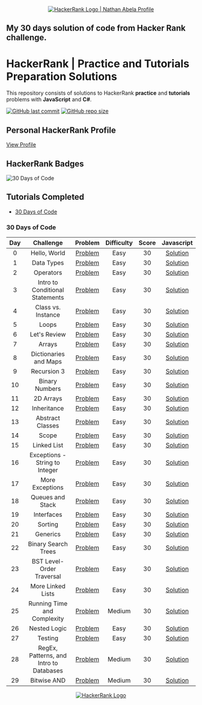 <p align="center">
    <a href="https://www.hackerrank.com/nathanabela7">
        <img alt="HackerRank Logo | Nathan Abela Profile" src="https://hrcdn.net/fcore/assets/brand/typemark_60x200-7435b42d20.svg" >
    </a>
</p>


## My 30 days solution of code from Hacker Rank challenge.

# HackerRank | Practice and Tutorials Preparation Solutions

This repository consists of solutions to HackerRank **practice** and **tutorials** problems with **JavaScript** and **C#**.

[![GitHub last commit](https://img.shields.io/github/last-commit/gabicantarini/30DaysOfCode-HackerRank)](https://github.com/gabicantarini/30DaysOfCode-HackerRank/commits/master)
[![GitHub repo size](https://img.shields.io/github/repo-size/gabicantarini/30DaysOfCode-HackerRank)](https://github.com/gabicantarini/30DaysOfCode-HackerRank/archive/master.zip)

## Personal HackerRank Profile

[View Profile](https://www.hackerrank.com/gabrielacantari1)

## HackerRank Badges


![30 Days of Code](/Badges/30_days_of_code_5_star.png)





## Tutorials Completed


* [30 Days of Code](#30-days-of-code)



### 30 Days of Code

|  Day  |                Challenge                |                                         Problem                                          | Difficulty |  Score  |     Javascript                 | 
| :---: | :-------------------------------------: | :--------------------------------------------------------------------------------------: | :--------: | :-----: | :--------------------------------------------------------------------------------------------------------------------: | 
|   0   |              Hello, World               |         [Problem](https://www.hackerrank.com/challenges/30-hello-world/problem)          |    Easy    |   30    |   [Solution](https://github.com/gabicantarini/30DaysOfCode-HackerRank/blob/main/30-Days-Of-Code/0-HelloWorld)   |
|   1   |               Data Types                |         [Problem](https://www.hackerrank.com/challenges/30-data-types/problem)           |    Easy    |   30    |    [Solution](https://github.com/gabicantarini/30DaysOfCode-HackerRank/blob/main/30-Days-Of-Code/1-DataType)                        |
|   2   |                Operators                |         [Problem](https://www.hackerrank.com/challenges/30-operators/problem)            |    Easy    |   30    |    [Solution](https://github.com/gabicantarini/30DaysOfCode-HackerRank/blob/main/30-Days-Of-Code/2-Operators)                                            |
|   3   |     Intro to Conditional Statements     |    [Problem](https://www.hackerrank.com/challenges/30-conditional-statements/problem)    |    Easy    |   30    |    [Solution](https://github.com/gabicantarini/30DaysOfCode-HackerRank/blob/main/30-Days-Of-Code/3-IntroToCondicionalStatements)        |
|   4   |           Class vs. Instance            |      [Problem](https://www.hackerrank.com/challenges/30-class-vs-instance/problem)       |    Easy    |   30    |    [Solution](https://github.com/gabicantarini/30DaysOfCode-HackerRank/blob/main/30-Days-Of-Code/4-ClassVsInstance)        |
|   5   |                  Loops                  |            [Problem](https://www.hackerrank.com/challenges/30-loops/problem)             |    Easy    |   30    |    [Solution](https://github.com/gabicantarini/30DaysOfCode-HackerRank/blob/main/30-Days-Of-Code/5-Loops)        |
|   6   |              Let's Review               |         [Problem](https://www.hackerrank.com/challenges/30-review-loop/problem)          |    Easy    |   30    |    [Solution](https://github.com/gabicantarini/30DaysOfCode-HackerRank/blob/main/30-Days-Of-Code/6-Review)          |
|   7   |                 Arrays                  |            [Problem](https://www.hackerrank.com/challenges/30-arrays/problem)            |    Easy    |   30    |    [Solution](https://github.com/gabicantarini/30DaysOfCode-HackerRank/blob/main/30-Days-Of-Code/7-Arrays)           |
|   8   |          Dictionaries and Maps          |    [Problem](https://www.hackerrank.com/challenges/30-dictionaries-and-maps/problem)     |    Easy    |   30    |    [Solution](https://github.com/gabicantarini/30DaysOfCode-HackerRank/blob/main/30-Days-Of-Code/8-DictionariesAndMaps)   |
|   9   |               Recursion 3               |    [Problem](https://www.hackerrank.com/challenges/30-dictionaries-and-maps/problem)     |    Easy    |   30    |    [Solution](https://github.com/gabicantarini/30DaysOfCode-HackerRank/blob/main/30-Days-Of-Code/9-Recursion)   |
|  10   |             Binary Numbers              |        [Problem](https://www.hackerrank.com/challenges/30-binary-numbers/problem)        |    Easy    |   30    |     [Solution](https://github.com/gabicantarini/30DaysOfCode-HackerRank/blob/main/30-Days-Of-Code/10-BinaryNumbers)    |
|  11   |                2D Arrays                |          [Problem](https://www.hackerrank.com/challenges/30-2d-arrays/problem)           |    Easy    |   30      |      [Solution](https://github.com/gabicantarini/30DaysOfCode-HackerRank/blob/main/30-Days-Of-Code/11-2DArrays)     |
|  12   |               Inheritance               |         [Problem](https://www.hackerrank.com/challenges/30-inheritance/problem)          |    Easy    |   30    |       [Solution](https://github.com/gabicantarini/30DaysOfCode-HackerRank/blob/main/30-Days-Of-Code/12-Inheritance)     |
|  13   |            Abstract Classes             |       [Problem](https://www.hackerrank.com/challenges/30-abstract-classes/problem)       |    Easy    |   30     |      [Solution](https://github.com/gabicantarini/30DaysOfCode-HackerRank/blob/main/30-Days-Of-Code/13-AbstractClasses)      |
|  14   |                  Scope                  |            [Problem](https://www.hackerrank.com/challenges/30-scope/problem)             |    Easy    |   30     |    [Solution](https://github.com/gabicantarini/30DaysOfCode-HackerRank/blob/main/30-Days-Of-Code/14-scope)     |
|  15   |               Linked List               |         [Problem](https://www.hackerrank.com/challenges/30-linked-list/problem)          |    Easy    |   30    |    [Solution](https://github.com/gabicantarini/30DaysOfCode-HackerRank/blob/main/30-Days-Of-Code/15-LinkedList)  |
|  16   |     Exceptions - String to Integer      | [Problem](https://www.hackerrank.com/challenges/30-exceptions-string-to-integer/problem) |    Easy    |  30    |      [Solution](https://github.com/gabicantarini/30DaysOfCode-HackerRank/blob/main/30-Days-Of-Code/16-Exceptions)       |
|  17   |             More Exceptions             |       [Problem](https://www.hackerrank.com/challenges/30-more-exceptions/problem)        |    Easy    |  30     |      [Solution](https://github.com/gabicantarini/30DaysOfCode-HackerRank/blob/main/30-Days-Of-Code/17-MoreExceptions)     |
|  18   |            Queues and Stack             |        [Problem](https://www.hackerrank.com/challenges/30-queues-stacks/problem)         |    Easy    |  30      |        [Solution](https://github.com/gabicantarini/30DaysOfCode-HackerRank/blob/main/30-Days-Of-Code/18-QueuesAndStacks)   |
|  19   |               Interfaces                |          [Problem](https://www.hackerrank.com/challenges/30-interfaces/problem)          |    Easy    |  30     |       [Solution](https://github.com/gabicantarini/30DaysOfCode-HackerRank/blob/main/30-Days-Of-Code/19-Interfaces)     |
|  20   |                 Sorting                 |           [Problem](https://www.hackerrank.com/challenges/30-sorting/problem)            |    Easy    |  30      |   [Solution](https://github.com/gabicantarini/30DaysOfCode-HackerRank/blob/main/30-Days-Of-Code/20-Sorting)        |
|  21   |                Generics                 |           [Problem](https://www.hackerrank.com/challenges/30-generics/problem)           |    Easy    |  30      |   [Solution](https://github.com/gabicantarini/30DaysOfCode-HackerRank/blob/main/30-Days-Of-Code/21-Generics)      |
|  22   |           Binary Search Trees           |     [Problem](https://www.hackerrank.com/challenges/30-binary-search-trees/problem)      |    Easy    |  30       |   [Solution](https://github.com/gabicantarini/30DaysOfCode-HackerRank/blob/main/30-Days-Of-Code/22-BinarySearchTrees)    |
|  23   |        BST Level-Order Traversal        |         [Problem](https://www.hackerrank.com/challenges/30-binary-trees/problem)         |    Easy    |  30      |    [Solution](https://github.com/gabicantarini/30DaysOfCode-HackerRank/blob/main/30-Days-Of-Code/23-BSTLevelOrderTraversal)    |
|  24   |            More Linked Lists            |     [Problem](https://www.hackerrank.com/challenges/30-linked-list-deletion/problem)     |    Easy    |  30      |    [Solution](https://github.com/gabicantarini/30DaysOfCode-HackerRank/blob/main/30-Days-Of-Code/24-MoreLinkedLists)   |
|  25   |       Running Time and Complexity       | [Problem](https://www.hackerrank.com/challenges/30-running-time-and-complexity/problem)  |   Medium   |  30     |  [Solution](https://github.com/gabicantarini/30DaysOfCode-HackerRank/blob/main/30-Days-Of-Code/25-RunningTimeAndComplexity)         |
|  26   |              Nested Logic               |         [Problem](https://www.hackerrank.com/challenges/30-nested-logic/problem)         |    Easy    |  30     |   [Solution](https://github.com/gabicantarini/30DaysOfCode-HackerRank/blob/main/30-Days-Of-Code/26-NestedLogic)      |
|  27   |                 Testing                 |           [Problem](https://www.hackerrank.com/challenges/30-testing/problem)            |    Easy    |  30       |        [Solution](https://github.com/gabicantarini/30DaysOfCode-HackerRank/blob/main/30-Days-Of-Code/27-Testing)      |
|  28   | RegEx, Patterns, and Intro to Databases |        [Problem](https://www.hackerrank.com/challenges/30-regex-patterns/problem)        |   Medium   |  30       | [Solution](https://github.com/gabicantarini/30DaysOfCode-HackerRank/blob/main/30-Days-Of-Code/28-RegExPatternsAndDatebases)   |
|  29   |               Bitwise AND               |         [Problem](https://www.hackerrank.com/challenges/30-bitwise-and/problem)          |   Medium   |  30      |       [Solution](https://github.com/gabicantarini/30DaysOfCode-HackerRank/blob/main/30-Days-Of-Code/29-BitwiseAnd)      |



<p align="center">
    <a href="https://www.hackerrank.com/gabrielacantari1">
        <img alt="HackerRank Logo" src="https://hrcdn.net/fcore/assets/brand/h_mark_sm-966d2b45e3.svg">
    </a>
</p>

